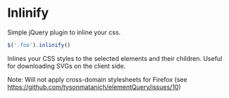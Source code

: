 # Inlinify

Simple jQuery plugin to inline your css.

```javascript
$('.foo').inlinify()
```

Inlines your CSS styles to the selected elements and their children. Useful for downloading SVGs on the client side.

Note: Will not apply cross-domain stylesheets for Firefox (see https://github.com/tysonmatanich/elementQuery/issues/10)
